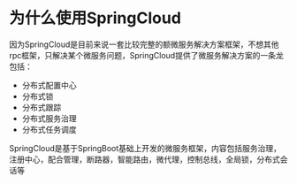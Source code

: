 # 为什么使用SpringCloud

因为SpringCloud是目前来说一套比较完整的额微服务解决方案框架，不想其他rpc框架，只解决某个微服务问题，SpringCloud提供了微服务解决方案的一条龙
包括：
+ 分布式配置中心
+ 分布式锁
+ 分布式跟踪
+ 分布式服务治理
+ 分布式任务调度

SpringCloud是基于SpringBoot基础上开发的微服务框架，内容包括服务治理，注册中心，配合管理，断路器，智能路由，微代理，控制总线，全局锁，分布式会话等
